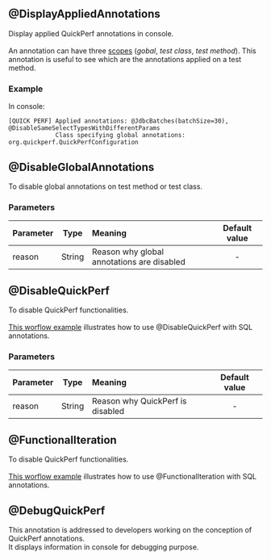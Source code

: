 ## @DisplayAppliedAnnotations
Display applied QuickPerf annotations in console.<br><br>
An annotation can have three [scopes](https://github.com/quick-perf/doc/wiki/QuickPerf#Use-QuickPerf-annotations) (*gobal*, *test class*, *test method*). This annotation is useful to see which are the annotations applied on a test method.


### Example
In console:
```
[QUICK PERF] Applied annotations: @JdbcBatches(batchSize=30), @DisableSameSelectTypesWithDifferentParams
             Class specifying global annotations: org.quickperf.QuickPerfConfiguration
```

## @DisableGlobalAnnotations
To disable global annotations on test method or test class.

### Parameters 
|Parameter|Type    | Meaning                                 | Default value  |
| --------|:------:|:----------------------------------------|:--------------:|
| reason  | String |Reason why global annotations are disabled|      -         |


## @DisableQuickPerf
To disable QuickPerf functionalities.<br><br>
[This worflow example](SQL-annotations#Worflow) illustrates how to use  @DisableQuickPerf with SQL annotations.

### Parameters 
|Parameter|Type    | Meaning                        | Default value  |
| --------|:------:|:-------------------------------|:--------------:|
| reason  | String |Reason why QuickPerf is disabled|      -         |

## @FunctionalIteration
To disable QuickPerf functionalities.<br><br>
[This worflow example](SQL-annotations#Worflow) illustrates how to use @FunctionalIteration with SQL annotations.

## @DebugQuickPerf
This annotation is addressed to developers working on the conception of QuickPerf annotations.<br>
It displays information in console for debugging purpose.
